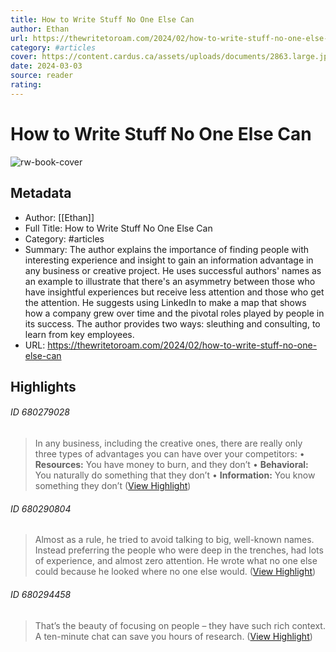 ```yaml
---
title: How to Write Stuff No One Else Can
author: Ethan
url: https://thewritetoroam.com/2024/02/how-to-write-stuff-no-one-else-can
category: #articles
cover: https://content.cardus.ca/assets/uploads/documents/2863.large.jpg
date: 2024-03-03
source: reader
rating:
---
```

# How to Write Stuff No One Else Can

![rw-book-cover](https://content.cardus.ca/assets/uploads/documents/2863.large.jpg)

## Metadata
- Author: [[Ethan]]
- Full Title: How to Write Stuff No One Else Can
- Category: #articles
- Summary: The author explains the importance of finding people with interesting experience and insight to gain an information advantage in any business or creative project. He uses successful authors' names as an example to illustrate that there's an asymmetry between those who have insightful experiences but receive less attention and those who get the attention. He suggests using LinkedIn to make a map that shows how a company grew over time and the pivotal roles played by people in its success. The author provides two ways: sleuthing and consulting, to learn from key employees.
- URL: https://thewritetoroam.com/2024/02/how-to-write-stuff-no-one-else-can

## Highlights
###### ID 680279028
> In any business, including the creative ones, there are really only three types of advantages you can have over your competitors:
> • **Resources:** You have money to burn, and they don’t
> • **Behavioral:** You naturally do something that they don’t
> • **Information:** You know something they don’t ([View Highlight](https://read.readwise.io/read/01hq1px8zyyawz486r58hp7qvq))
    
###### ID 680290804
> Almost as a rule, he tried to avoid talking to big, well-known names. Instead preferring the people who were deep in the trenches, had lots of experience, and almost zero attention.
> He wrote what no one else could because he looked where no one else would. ([View Highlight](https://read.readwise.io/read/01hq1r4jms8w10a1sy1tks8z4p))
    
###### ID 680294458
> That’s the beauty of focusing on people – they have such rich context. A ten-minute chat can save you hours of research. ([View Highlight](https://read.readwise.io/read/01hq1r80aj1x4vg1wf01yfpr8t))
    

